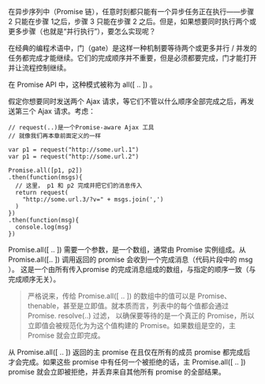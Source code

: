 在异步序列中（Promise 链），任意时刻都只能有一个异步任务正在执行——步骤 2 只能在步骤 1之后，步骤 3 只能在步骤 2 之后。但是，如果想要同时执行两个或更多步骤（也就是“并行执行”），要怎么实现呢？

在经典的编程术语中，门（gate）是这样一种机制要等待两个或更多并行 / 并发的任务都完成才能继续。它们的完成顺序并不重要，但是必须都要完成，门才能打开并让流程控制继续。

在 Promise API 中，这种模式被称为 all([ .. ]) 。

假定你想要同时发送两个 Ajax 请求，等它们不管以什么顺序全部完成之后，再发送第三个 Ajax 请求。考虑：
```
// request(..)是一个Promise-aware Ajax 工具
// 就像我们再本章前面定义的一样

var p1 = request("http://some.url.1")
var p1 = request("http://some.url.2")

Promise.all([p1, p2])
.then(function(msgs){
  // 这里， p1 和 p2 完成并把它们的消息传入
  return request(
    "http://some.url.3/?v=" + msgs.join(',')
  )
})
.then(function(msg){
  console.log(msg)
})
```
Promise.all([ .. ]) 需要一个参数，是一个数组，通常由 Promise 实例组成。从 Promise.all([.. ]) 调用返回的 promise 会收到一个完成消息（代码片段中的 msg ）。
这是一个由所有传入promise 的完成消息组成的数组，与指定的顺序一致（与完成顺序无关）。

>严格说来，传给 Promise.all([ .. ]) 的数组中的值可以是 Promise、thenable，甚至是立即值。就本质而言，列表中的每个值都会通过 Promise. resolve(..) 过滤，
以确保要等待的是一个真正的 Promise，所以立即值会被规范化为为这个值构建的 Promise。如果数组是空的，主 Promise 就会立即完成。

从 Promise.all([ .. ]) 返回的主 promise 在且仅在所有的成员 promise 都完成后才会完成。如果这些 promise 中有任何一个被拒绝的话，主 Promise.all([ .. ]) 
promise 就会立即被拒绝，并丢弃来自其他所有 promise 的全部结果。